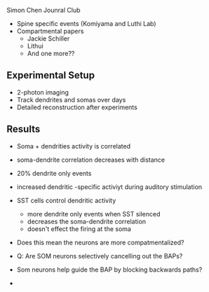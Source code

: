 Simon Chen Jounral Club

- Spine specific events (Komiyama and Luthi Lab)
- Compartmental papers
	- Jackie Schiller 
	- Lithui 
	- And one more??

## Experimental Setup
- 2-photon imaging 
- Track dendrites and somas over days
- Detailed reconstruction after experiments

## Results
- Soma + dendrities activity is correlated 
- soma-dendrite correlation decreases with distance
- 20% dendrite only events


- increased dendritic -specific activiyt during auditory stimulation 
- SST cells control dendritic activity 
	- more dendrite only events when SST silenced 
	- decreases the soma-dendrite correlation 
	- doesn't effect the firing at the soma 
- Does this mean the neurons are more compatmentalized?


- Q: Are SOM neurons selectively cancelling out the BAPs?
- Som neurons help guide the BAP by blocking backwards paths?
- 


